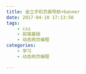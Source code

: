 ```yaml
---
title: 金立手机页面导航+banner
date: 2017-04-10 17:13:50
tags: 
    - css
    - 前端基础
    - 动态网页编程
categories: 
    - 学习
    - 动态网页编程

---
```

